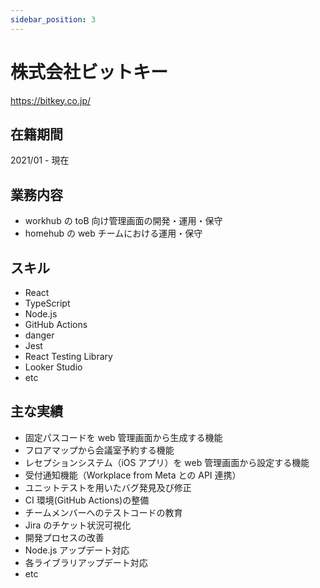 ```yaml
---
sidebar_position: 3
---
```


# 株式会社ビットキー

https://bitkey.co.jp/

## 在籍期間

2021/01 - 現在

## 業務内容

- workhub の toB 向け管理画面の開発・運用・保守
- homehub の web チームにおける運用・保守

## スキル

- React
- TypeScript
- Node.js
- GitHub Actions
- danger
- Jest
- React Testing Library
- Looker Studio
- etc

## 主な実績

- 固定パスコードを web 管理画面から生成する機能
- フロアマップから会議室予約する機能
- レセプションシステム（iOS アプリ）を web 管理画面から設定する機能
- 受付通知機能（Workplace from Meta との API 連携）
- ユニットテストを用いたバグ発見及び修正
- CI 環境(GitHub Actions)の整備
- チームメンバーへのテストコードの教育
- Jira のチケット状況可視化
- 開発プロセスの改善
- Node.js アップデート対応
- 各ライブラリアップデート対応
- etc
